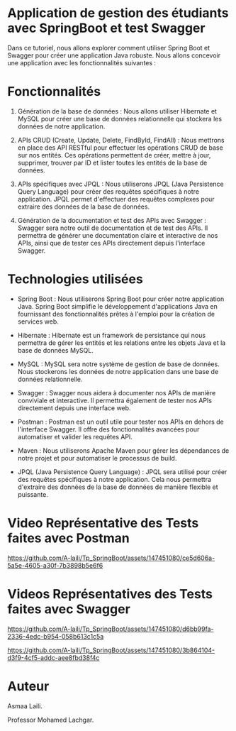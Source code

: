 # Application de gestion des étudiants avec SpringBoot et test Swagger

Dans ce tutoriel, nous allons explorer comment utiliser Spring Boot et Swagger pour créer une application Java robuste. Nous allons concevoir une application avec les fonctionnalités suivantes :

# Fonctionnalités

1. Génération de la base de données : Nous allons utiliser Hibernate et MySQL pour créer une base de données relationnelle qui stockera les données de notre application.

2. APIs CRUD (Create, Update, Delete, FindById, FindAll) : Nous mettrons en place des API RESTful pour effectuer les opérations CRUD de base sur nos entités. Ces opérations permettent de créer, mettre à jour, supprimer, trouver par ID et lister toutes les entités de la base de données.

3. APIs spécifiques avec JPQL : Nous utiliserons JPQL (Java Persistence Query Language) pour créer des requêtes spécifiques à notre application. JPQL permet d'effectuer des requêtes complexes pour extraire des données de la base de données.

4. Génération de la documentation et test des APIs avec Swagger : Swagger sera notre outil de documentation et de test des APIs. Il permettra de générer une documentation claire et interactive de nos APIs, ainsi que de tester ces APIs directement depuis l'interface Swagger.

# Technologies utilisées
- Spring Boot : Nous utiliserons Spring Boot pour créer notre application Java. Spring Boot simplifie le développement d'applications Java en fournissant des fonctionnalités prêtes à l'emploi pour la création de services web.

- Hibernate : Hibernate est un framework de persistance qui nous permettra de gérer les entités et les relations entre les objets Java et la base de données MySQL.

- MySQL : MySQL sera notre système de gestion de base de données. Nous stockerons les données de notre application dans une base de données relationnelle.

- Swagger : Swagger nous aidera à documenter nos APIs de manière conviviale et interactive. Il permettra également de tester nos APIs directement depuis une interface web.

- Postman : Postman est un outil utile pour tester nos APIs en dehors de l'interface Swagger. Il offre des fonctionnalités avancées pour automatiser et valider les requêtes API.

- Maven : Nous utiliserons Apache Maven pour gérer les dépendances de notre projet et pour automatiser le processus de build.

- JPQL (Java Persistence Query Language) : JPQL sera utilisé pour créer des requêtes spécifiques à notre application. Cela nous permettra d'extraire des données de la base de données de manière flexible et puissante.

# Video Représentative des Tests faites avec Postman
https://github.com/A-laili/Tp_SpringBoot/assets/147451080/ce5d606a-5a5e-4605-a30f-7b3898b5e6f6



# Videos Représentatives des Tests faites avec Swagger
https://github.com/A-laili/Tp_SpringBoot/assets/147451080/d6bb99fa-2336-4edc-b954-058b613c1c5a

https://github.com/A-laili/Tp_SpringBoot/assets/147451080/3b864104-d3f9-4cf5-addc-aee8fbd38f4c

# Auteur
Asmaa Laili.

Professor Mohamed Lachgar.


